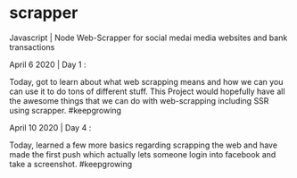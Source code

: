 # scrapper
Javascript | Node Web-Scrapper for social medai media websites and bank transactions


April 6 2020 | Day 1 :
  
Today, got to learn about what web scrapping means and how we can you can use it to do tons of different stuff.
This Project would hopefully have all the awesome things that we can do with web-scrapping including SSR using scrapper.
#keepgrowing

April 10 2020 | Day 4 :

Today, learned a few more basics regarding scrapping the web and have made the first push which actually lets someone login into facebook and take a screenshot.
#keepgrowing
